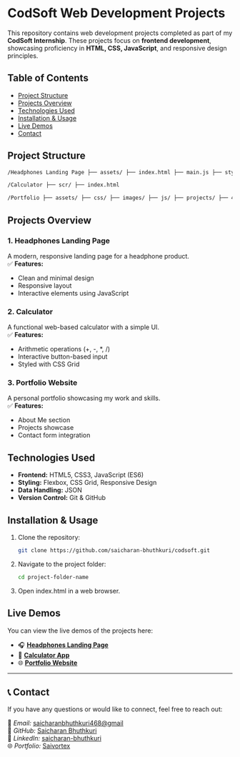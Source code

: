 # **CodSoft Web Development Projects**  

This repository contains web development projects completed as part of my **CodSoft Internship**. These projects focus on **frontend development**, showcasing proficiency in **HTML, CSS, JavaScript**, and responsive design principles.  

## **Table of Contents**  
- [Project Structure](#project-structure)  
- [Projects Overview](#projects-overview)  
- [Technologies Used](#technologies-used)  
- [Installation & Usage](#installation--usage)  
- [Live Demos](#live-demos)  
- [Contact](#contact)  

## **Project Structure**

```bash
/Headphones Landing Page ├── assets/ ├── index.html ├── main.js ├── styles.css

/Calculator ├── scr/ ├── index.html

/Portfolio ├── assets/ ├── css/ ├── images/ ├── js/ ├── projects/ ├── 404.html ├── index.html ├── skills.json
```
## **Projects Overview**  

### **1. Headphones Landing Page**  
A modern, responsive landing page for a headphone product.  
✅ **Features:**  
- Clean and minimal design  
- Responsive layout  
- Interactive elements using JavaScript  

### **2. Calculator**  
A functional web-based calculator with a simple UI.  
✅ **Features:**  
- Arithmetic operations (+, -, *, /)  
- Interactive button-based input  
- Styled with CSS Grid  

### **3. Portfolio Website**  
A personal portfolio showcasing my work and skills.  
✅ **Features:**  
- About Me section  
- Projects showcase  
- Contact form integration  

## **Technologies Used**  
- **Frontend:** HTML5, CSS3, JavaScript (ES6)  
- **Styling:** Flexbox, CSS Grid, Responsive Design  
- **Data Handling:** JSON  
- **Version Control:** Git & GitHub  

## **Installation & Usage**  
1. Clone the repository:  
   ```bash
   git clone https://github.com/saicharan-bhuthkuri/codsoft.git
   ```
2. Navigate to the project folder:
    ```bash
    cd project-folder-name
    ```
3. Open index.html in a web browser.

## **Live Demos**  
You can view the live demos of the projects here:  

- 🎧 **[Headphones Landing Page](https://landing-page-headphone.netlify.app/)**  
- 🔢 **[Calculator App](https://calculator-468.netlify.app/)**  
- 🌐 **[Portfolio Website](https://sai-charan-portfolio.netlify.app/)**   
---
## 📞 Contact  

If you have any questions or would like to connect, feel free to reach out:  

📧 *Email:* [saicharanbhuthkuri468@gmail](mailto:saicharanbhuthkuri468@gmail)  
🔗 *GitHub:* [Saicharan Bhuthkuri](https://github.com/saicharan-bhuthkuri)  
💼 *LinkedIn:* [saicharan-bhuthkuri](https://in.linkedin.com/in/saicharan-bhuthkuri)  
🌐 *Portfolio:* [Saivortex](https://your-portfolio-link.com)  

  
